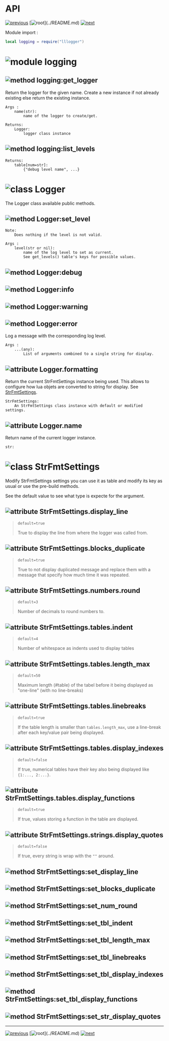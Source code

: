 # API

[![previous](https://img.shields.io/badge/index-◀_previous_page-fcb434?labelColor=4f4f4f)](INDEX.md)
[![root](https://img.shields.io/badge/back_to_root-536362?)](../README.md)
[![next](https://img.shields.io/badge/▶_next_page-developer-4f4f4f?labelColor=fcb434)](DEVELOPER.md)

Module import :

```lua
local logging = require("lllogger")
```

# ![module](https://img.shields.io/badge/module-5663B3) logging

## ![method](https://img.shields.io/badge/method-4f4f4f) logging:get_logger

Return the logger for the given name.
Create a new instance if not already existing else return the existing instance.

```
Args :
    name(str): 
        name of the logger to create/get.

Returns:
    Logger:
        logger class instance
``` 

## ![method](https://img.shields.io/badge/method-4f4f4f) logging:list_levels

```
Returns:
    table[num=str]:
        {"debug level name", ...}
```

# ![class](https://img.shields.io/badge/class-6F5ADC) Logger

The Logger class available public methods.

## ![method](https://img.shields.io/badge/method-4f4f4f) Logger:set_level

```
Note:
    Does nothing if the level is not valid.

Args :
    level(str or nil): 
        name of the log level to set as current.
        See get_levels() table's keys for possible values.

``` 

## ![method](https://img.shields.io/badge/method-4f4f4f) Logger:debug
## ![method](https://img.shields.io/badge/method-4f4f4f) Logger:info
## ![method](https://img.shields.io/badge/method-4f4f4f) Logger:warning
## ![method](https://img.shields.io/badge/method-4f4f4f) Logger:error

Log a message with the corresponding log level.

```
Args :
    ...(any): 
        List of arguments combined to a single string for display.

``` 

## ![attribute](https://img.shields.io/badge/attribute-4f4f4f) Logger.formatting

Return the current StrFmtSettings instance being used.
This allows to configure how lua objets are converted to string for display.
See [StrFmtSettings](#classhttpsimgshieldsiobadgeclass-6f5adc-strfmtsettings).


```
StrFmtSettings:
    An StrFmtSettings class instance with default or modified settings.
``` 


## ![attribute](https://img.shields.io/badge/attribute-4f4f4f) Logger.name

Return name of the current logger instance. 

```
str:
``` 

# ![class](https://img.shields.io/badge/class-6F5ADC) StrFmtSettings

Modify StrFmtSettings settings you can use it as table and modify its key as usual
or use the pre-build methods. 

See the default value to see what type is expecte for the argument.

## ![attribute](https://img.shields.io/badge/attribute-4f4f4f) StrFmtSettings.display_line 
> `default=true`
> 
> True to display the line from where the logger was called from.

## ![attribute](https://img.shields.io/badge/attribute-4f4f4f) StrFmtSettings.blocks_duplicate 
> `default=true`
> 
> True to not display duplicated message and replace them with a message that
> specify how much time it was repeated.

## ![attribute](https://img.shields.io/badge/attribute-4f4f4f) StrFmtSettings.numbers.round 
> `default=3`
> 
> Number of decimals to round numbers to.

## ![attribute](https://img.shields.io/badge/attribute-4f4f4f) StrFmtSettings.tables.indent 
> `default=4`
> 
> Number of whitespace as indents used to display tables

## ![attribute](https://img.shields.io/badge/attribute-4f4f4f) StrFmtSettings.tables.length_max 
> `default=50`
> 
> Maximum length (#table) of the tabel before it being displayed as "one-line"
> (with no line-breaks)

## ![attribute](https://img.shields.io/badge/attribute-4f4f4f) StrFmtSettings.tables.linebreaks 
> `default=true`
> 
> If the table length is smaller than `tables.length_max`, use a line-break 
> after each key/value pair being displayed.

## ![attribute](https://img.shields.io/badge/attribute-4f4f4f) StrFmtSettings.tables.display_indexes 
> `default=false`
> 
> If true, numerical tables have their key also being displayed like `{1:..., 2:...}`.

## ![attribute](https://img.shields.io/badge/attribute-4f4f4f) StrFmtSettings.tables.display_functions 
> `default=true`
> 
> If true, values storing a function in the table are displayed.

## ![attribute](https://img.shields.io/badge/attribute-4f4f4f) StrFmtSettings.strings.display_quotes 
> `default=false`
> 
> If true, every string is wrap with the `""` around. 


## ![method](https://img.shields.io/badge/method-4f4f4f) StrFmtSettings:set_display_line
## ![method](https://img.shields.io/badge/method-4f4f4f) StrFmtSettings:set_blocks_duplicate
## ![method](https://img.shields.io/badge/method-4f4f4f) StrFmtSettings:set_num_round
## ![method](https://img.shields.io/badge/method-4f4f4f) StrFmtSettings:set_tbl_indent
## ![method](https://img.shields.io/badge/method-4f4f4f) StrFmtSettings:set_tbl_length_max
## ![method](https://img.shields.io/badge/method-4f4f4f) StrFmtSettings:set_tbl_linebreaks
## ![method](https://img.shields.io/badge/method-4f4f4f) StrFmtSettings:set_tbl_display_indexes
## ![method](https://img.shields.io/badge/method-4f4f4f) StrFmtSettings:set_tbl_display_functions
## ![method](https://img.shields.io/badge/method-4f4f4f) StrFmtSettings:set_str_display_quotes



---
[![previous](https://img.shields.io/badge/index-◀_previous_page-fcb434?labelColor=4f4f4f)](INDEX.md)
[![root](https://img.shields.io/badge/back_to_root-536362?)](../README.md)
[![next](https://img.shields.io/badge/▶_next_page-developer-4f4f4f?labelColor=fcb434)](DEVELOPER.md)
